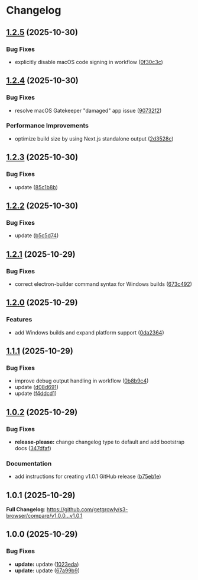 # Changelog

## [1.2.5](https://github.com/getgrowly/s3-browser/compare/v1.2.4...v1.2.5) (2025-10-30)


### Bug Fixes

* explicitly disable macOS code signing in workflow ([0f30c3c](https://github.com/getgrowly/s3-browser/commit/0f30c3cc820f2a7f42ce973940e5ad76927aec62))

## [1.2.4](https://github.com/getgrowly/s3-browser/compare/v1.2.3...v1.2.4) (2025-10-30)


### Bug Fixes

* resolve macOS Gatekeeper "damaged" app issue ([90732f2](https://github.com/getgrowly/s3-browser/commit/90732f28146a1c2f6331ebf39c00c9c8055af00c))


### Performance Improvements

* optimize build size by using Next.js standalone output ([2d3528c](https://github.com/getgrowly/s3-browser/commit/2d3528c5ba3fc46abd5117483505842d4cb91276))

## [1.2.3](https://github.com/getgrowly/s3-browser/compare/v1.2.2...v1.2.3) (2025-10-30)


### Bug Fixes

* update ([85c1b8b](https://github.com/getgrowly/s3-browser/commit/85c1b8bcc57db204ec17583066dfb8b4c1b74214))

## [1.2.2](https://github.com/getgrowly/s3-browser/compare/v1.2.1...v1.2.2) (2025-10-30)


### Bug Fixes

* update ([b5c5d74](https://github.com/getgrowly/s3-browser/commit/b5c5d742715447f688250f57e0104a15099007af))

## [1.2.1](https://github.com/getgrowly/s3-browser/compare/v1.2.0...v1.2.1) (2025-10-29)


### Bug Fixes

* correct electron-builder command syntax for Windows builds ([673c492](https://github.com/getgrowly/s3-browser/commit/673c492e521df724af2270eb5e0a6176dda6392c))

## [1.2.0](https://github.com/getgrowly/s3-browser/compare/v1.1.1...v1.2.0) (2025-10-29)


### Features

* add Windows builds and expand platform support ([0da2364](https://github.com/getgrowly/s3-browser/commit/0da23649e0d70329daa868fb8002d8c5451750a4))

## [1.1.1](https://github.com/getgrowly/s3-browser/compare/v1.1.0...v1.1.1) (2025-10-29)


### Bug Fixes

* improve debug output handling in workflow ([0b8b9c4](https://github.com/getgrowly/s3-browser/commit/0b8b9c4d7874dcb6868fc21025f684a0eb8831f6))
* update ([d08d691](https://github.com/getgrowly/s3-browser/commit/d08d691764d3abfee433c28ce4ac2295e5305544))
* update ([f4ddcd1](https://github.com/getgrowly/s3-browser/commit/f4ddcd11ed8ed945a2bd2566710d77a66da7544f))

## [1.0.2](https://github.com/getgrowly/s3-browser/compare/v1.0.1...v1.0.2) (2025-10-29)


### Bug Fixes

* **release-please:** change changelog type to default and add bootstrap docs ([347dfaf](https://github.com/getgrowly/s3-browser/commit/347dfafe034a024e850c6bbdebfa7592df122b1c))


### Documentation

* add instructions for creating v1.0.1 GitHub release ([b75eb1e](https://github.com/getgrowly/s3-browser/commit/b75eb1ec37ebc55fa9d74c6476cf035ca831b8b5))

## 1.0.1 (2025-10-29)

**Full Changelog**: https://github.com/getgrowly/s3-browser/compare/v1.0.0...v1.0.1

## 1.0.0 (2025-10-29)


### Bug Fixes

* **update:** update ([1023eda](https://github.com/getgrowly/s3-browser/commit/1023eda57f6e2c247c0da8479cebf062445ffcca))
* **update:** update ([67a99b9](https://github.com/getgrowly/s3-browser/commit/67a99b9296e0a74941b4a3de78dbe24ae230bc9c))
